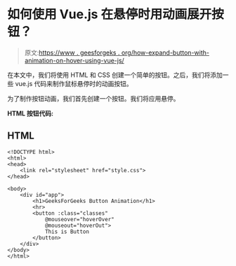 # 如何使用 Vue.js 在悬停时用动画展开按钮？

> 原文:[https://www . geesforgeks . org/how-expand-button-with-animation-on-hover-using-vue-js/](https://www.geeksforgeeks.org/how-to-expand-button-with-animation-on-hover-using-vue-js/)

在本文中，我们将使用 HTML 和 CSS 创建一个简单的按钮。之后，我们将添加一些 vue.js 代码来制作鼠标悬停时的动画按钮。

为了制作按钮动画，我们首先创建一个按钮。我们将应用悬停。

**HTML 按钮代码:**

## HTML

```jshtml
<!DOCTYPE html>
<html>
<head>
    <link rel="stylesheet" href="style.css">
</head>

<body>
    <div id="app">
        <h1>GeeksForGeeks Button Animation</h1>
        <hr>
        <button :class="classes" 
            @mouseover="hoverOver" 
            @mouseout="hoverOut">
            This is Button
        </button>
    </div>
</body>
</html>
```
